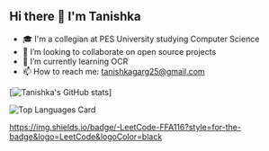 ##           Hi there 👋 I'm Tanishka
- 🎓 I'm a collegian at PES University studying Computer Science 
- 👯 I’m looking to collaborate on open source projects
- 🌱 I’m currently learning OCR
- 📫 How to reach me: tanishkagarg25@gmail.com
<!--
**tanishkagarg25/tanishkagarg25** is a ✨ _special_ ✨ repository because its `README.md` (this file) appears on your GitHub profile.

Here are some ideas to get you started:

- 🔭 I’m currently working on ...
- 🌱 I’m currently learning ...
- 👯 I’m looking to collaborate on ...
- 🤔 I’m looking for help with ...
- 💬 Ask me about ...
- 📫 How to reach me: ...
- 😄 Pronouns: ...
- ⚡ Fun fact: ...
-->
[![Tanishka's GitHub stats](https://github-readme-stats.vercel.app/api?username=tanishkagarg25&theme=dark)]

![Top Languages Card](https://github-readme-stats.vercel.app/api/top-langs/?username=tanishkagarg25&theme=dark)

https://img.shields.io/badge/-LeetCode-FFA116?style=for-the-badge&logo=LeetCode&logoColor=black
